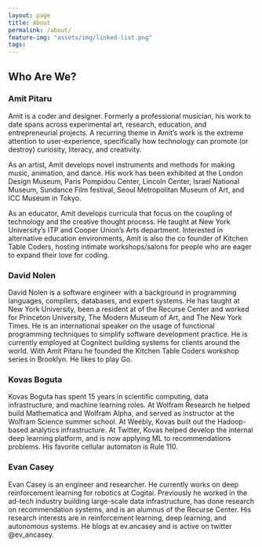 ```yaml
---
layout: page
title: About
permalink: /about/
feature-img: "assets/img/linked-list.png"
tags:
---
```


<div>
    <h2>Who Are We?</h2>
    <h3>Amit Pitaru</h3>
    <p>
    Amit is a coder and designer. Formerly a professional musician, his work to date spans across experimental art, research, education, and entrepreneurial projects. A recurring theme in Amit’s work is the extreme attention to user-experience, specifically how technology can promote (or destroy) curiosity, literacy, and creativity.
    </p>
    <p>
    As an artist, Amit develops novel instruments and methods for making music, animation, and dance. His work has been exhibited at the London Design Museum, Paris Pompidou Center, Lincoln Center, Israel National Museum, Sundance Film festival, Seoul Metropolitan Museum of Art, and ICC Museum in Tokyo.
    </p>
    <p>
    As an educator, Amit develops curricula that focus on the coupling of technology and the creative thought process. He taught at New York University’s ITP and Cooper Union’s Arts department. Interested in alternative education environments, Amit is also the co founder of Kitchen Table Coders, hosting intimate workshops/salons for people who are eager to expand their love for coding.
    </p>
    <h3>David Nolen</h3>
    <p>
    David Nolen is a software engineer with a background in programming languages, compilers, databases, and expert systems. He has taught at New York University, been a resident at of the Recurse Center and worked for Princeton University, The Modern Museum of Art, and The New York Times. He is an international speaker on the usage of functional programming techniques to simplify software development practice. He is currently employed at Cognitect building systems for clients around the world. With Amit Pitaru he founded the Kitchen Table Coders workshop series in Brooklyn. He likes to play Go.
    </p>
    <h3>Kovas Boguta</h3>
    <p>
    Kovas Boguta has spent 15 years in scientific computing, data infrastructure, and machine learning roles. At Wolfram Research he helped build Mathematica and Wolfram Alpha, and served as instructor at the Wolfram Science summer school. At Weebly, Kovas built out the Hadoop-based analytics infrastructure. At Twitter, Kovas helped develop the internal deep learning platform, and is now applying ML to recommendations problems. His favorite cellular automaton is Rule 110.
    </p>
    <h3>Evan Casey</h3>
    <p>
    Evan Casey is an engineer and researcher. He currently works on deep reinforcement learning for robotics at Cogitai. Previously he worked in the ad-tech industry building large-scale data infrastructure, has done research on recommendation systems, and is an alumnus of the Recurse Center. His research interests are in reinforcement learning, deep learning, and autonomous systems. He blogs at ev.ancasey and is active on twitter @ev_ancasey.
    </p>
</div>
